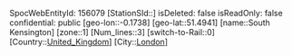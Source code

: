 ﻿---
location: [51.4941,-0.1738]
type: Station
tags:
- geo/Station
- Europe/United_Kingdom/London

---
SpocWebEntityId: 156079
[StationSId::]
isDeleted: false
isReadOnly: false
confidential: public
[geo-lon::-0.1738]
[geo-lat::51.4941]
[name::South Kensington]
[zone::1]
[Num_lines::3]
[switch-to-Rail::0]
[Country::[United_Kingdom](geo/Continent/Europe/United_Kingdom.md)]
[City::[London](geo/Continent/Europe/United_Kingdom/London.md)]

